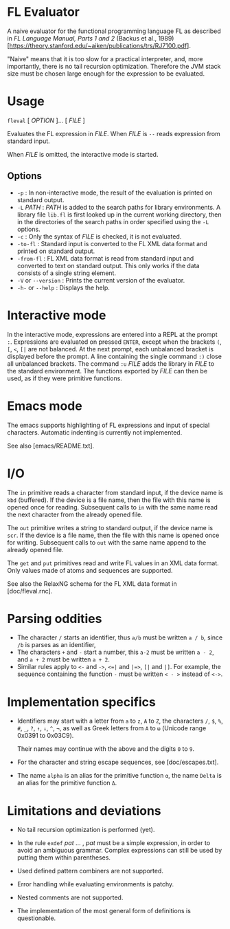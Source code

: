 # FL Evaluator

A naive evaluator for the functional programming language FL as
described in *FL Language Manual, Parts 1 and 2* (Backus et al.,
1989) [https://theory.stanford.edu/~aiken/publications/trs/RJ7100.pdf].

"Naive" means that it is too slow for a practical interpreter, and,
more importantly, there is no tail recursion optimization. Therefore
the JVM stack size must be chosen large enough for the expression to
be evaluated.

# Usage

`fleval` [ *OPTION* ]... [ *FILE* ]

Evaluates the FL expression in *FILE*. When *FILE* is `--` reads
expression from standard input.

When *FILE* is omitted, the interactive mode is started.

## Options
  * `-p` : In non-interactive mode, the result of the evaluation is
    printed on standard output.
  * `-L` *PATH* : *PATH* is added to the search paths for library
    environments. A library file `lib.fl` is first looked up in the
    current working directory, then in the directories of the search
    paths in order specified using the `-L` options.
  * `-c` : Only the syntax of *FILE* is checked, it is not evaluated.
  * `-to-fl` : Standard input is converted to the FL XML data format
    and printed on standard output.
  * `-from-fl` : FL XML data format is read from standard input and
    converted to text on standard output. This only works if the data
    consists of a single string element.
  * `-V` or `--version` : Prints the current version of the evaluator.
  * `-h-` or `--help` : Displays the help.

# Interactive mode

In the interactive mode, expressions are entered into a REPL at the
prompt `:`. Expressions are evaluated on pressed `ENTER`, except when
the brackets `(`, `[`, `<`, `[|` are not balanced. At the next prompt,
each unbalanced bracket is displayed before the prompt. A line
containing the single command `:)` close all unbalanced brackets.  The
command `:u` *FILE* adds the library in *FILE* to the standard
environment. The functions exported by *FILE* can then be used, as if
they were primitive functions.

# Emacs mode

The emacs supports highlighting of FL expressions and input of special
characters. Automatic indenting is currently not implemented.

See also [emacs/README.txt].

# I/O

The `in` primitive reads a character from standard input, if the
device name is `kbd` (buffered). If the device is a file name, then
the file with this name is opened once for reading. Subsequent calls
to `in` with the same name read the next character from the already
opened file.

The `out` primitive writes a string to standard output, if the device
name is `scr`. If the device is a file name, then the file with this
name is opened once for writing. Subsequent calls to `out` with the
same name append to the already opened file.

The `get` and `put` primitives read and write FL values in an XML data
format. Only values made of atoms and sequences are supported.

See also the RelaxNG schema for the FL XML data format in
[doc/fleval.rnc].

# Parsing oddities

* The character `/` starts an identifier, thus `a/b` must be written
  `a / b`, since `/b` is parses as an identifier,
* The characters `+` and `-` start a number, this `a-2` must be
  written `a - 2`, and `a + 2` must be written `a + 2`.
* Similar rules apply to `<-` and `->`, `<=|` and `|=>`, `[|` and
  `|]`. For example, the sequence containing the function `-` must be
  written `< - >` instead of `<->`.

# Implementation specifics

* Identifiers may start with a letter from `a` to `z`, `A` to `Z`, the
  characters `/`, `$`, `%`, `#`, `_`, `?`, `↑`, `↓`, `^`, `¬`, as well
  as Greek letters from `Α` to `ω` (Unicode range 0x0391 to 0x03C9).

  Their names may continue with the above and the digits `0` to `9`.

* For the character and string escape sequences, see [doc/escapes.txt].

* The name `alpha` is an alias for the primitive function `α`, the
  name `Delta` is an alias for the primitive function `Δ`.

# Limitations and deviations

* No tail recursion optimization is performed (yet).

* In the rule `exdef` *pat* ... , *pat* must be a simple expression,
  in order to avoid an ambiguous grammar. Complex expressions can
  still be used by putting them within parentheses.

* Used defined pattern combiners are not supported.

* Error handling while evaluating environments is patchy.

* Nested comments are not supported.

* The implementation of the most general form of definitions is
  questionable.
